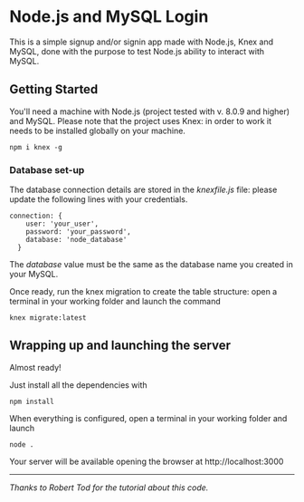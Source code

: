 # Node.js and MySQL Login

This is a simple signup and/or signin app made with Node.js, Knex and MySQL, done with the purpose to test Node.js ability to interact with MySQL.

## Getting Started

You'll need a machine with Node.js (project tested with v. 8.0.9 and higher) and MySQL. 
Please note that the project uses Knex: in order to work it needs to be installed globally on your machine.

```
npm i knex -g
```

### Database set-up

The database connection details are stored in the *knexfile.js* file: please update the following lines with your credentials.

```
connection: {
    user: 'your_user',
    password: 'your_password',
    database: 'node_database'
  }
```

The *database* value must be the same as the database name you created in your MySQL.

Once ready, run the knex migration to create the table structure: open a terminal in your working folder and launch the command

```
knex migrate:latest
```

## Wrapping up and launching the server

Almost ready!

Just install all the dependencies with 

```
npm install
```

When everything is configured, open a terminal in your working folder and launch

```
node .
```

Your server will be available opening the browser at http://localhost:3000

___

*Thanks to Robert Tod for the tutorial about this code.*
